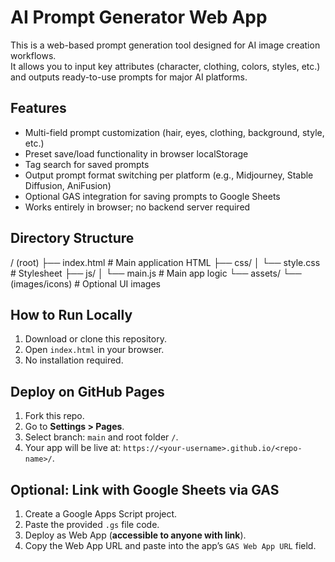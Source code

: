 # AI Prompt Generator Web App

This is a web-based prompt generation tool designed for AI image creation workflows.  
It allows you to input key attributes (character, clothing, colors, styles, etc.) and outputs ready-to-use prompts for major AI platforms.

## Features
- Multi-field prompt customization (hair, eyes, clothing, background, style, etc.)
- Preset save/load functionality in browser localStorage
- Tag search for saved prompts
- Output prompt format switching per platform (e.g., Midjourney, Stable Diffusion, AniFusion)
- Optional GAS integration for saving prompts to Google Sheets
- Works entirely in browser; no backend server required

## Directory Structure

/ (root)
├── index.html          # Main application HTML
├── css/
│   └── style.css       # Stylesheet
├── js/
│   └── main.js         # Main app logic
└── assets/
└── (images/icons)  # Optional UI images

## How to Run Locally
1. Download or clone this repository.
2. Open `index.html` in your browser.
3. No installation required.

## Deploy on GitHub Pages
1. Fork this repo.
2. Go to **Settings > Pages**.
3. Select branch: `main` and root folder `/`.
4. Your app will be live at: `https://<your-username>.github.io/<repo-name>/`.

## Optional: Link with Google Sheets via GAS
1. Create a Google Apps Script project.
2. Paste the provided `.gs` file code.
3. Deploy as Web App (**accessible to anyone with link**).
4. Copy the Web App URL and paste into the app’s `GAS Web App URL` field.